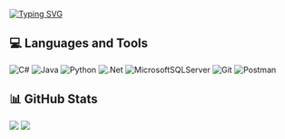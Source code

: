 [![Typing SVG](https://readme-typing-svg.herokuapp.com/?color=00bfbf&size=30&center=true&vCenter=true&width=1000&lines=Hola,+soy+Kevin+Mendoza;Estudiante+de+Ingeniería+de+Sistemas)](https://git.io/typing-svg)


## 💻 Languages and Tools
![C#](https://img.shields.io/badge/c%23-%23239120.svg?style=for-the-badge&logo=c-sharp&logoColor=white) ![Java](https://img.shields.io/badge/java-%23ED8B00.svg?style=for-the-badge&logo=java&logoColor=white) ![Python](https://img.shields.io/badge/python-3670A0?style=for-the-badge&logo=python&logoColor=ffdd54) ![.Net](https://img.shields.io/badge/.NET-5C2D91?style=for-the-badge&logo=.net&logoColor=white) ![MicrosoftSQLServer](https://img.shields.io/badge/Microsoft%20SQL%20Sever-CC2927?style=for-the-badge&logo=microsoft%20sql%20server&logoColor=white)
![Git](https://img.shields.io/badge/Git-F05032.svg?style=for-the-badge&logo=Git&logoColor=white)
![Postman](https://img.shields.io/badge/Postman-FF6C37.svg?style=for-the-badge&logo=Postman&logoColor=white)


## 📊 GitHub Stats
![](https://github-readme-stats.vercel.app/api?username=Kevin-Mendoza07&theme=react&hide_border=true&include_all_commits=false&count_private=false)
![](https://github-readme-stats.vercel.app/api/top-langs/?username=Kevin-Mendoza07&theme=react&hide_border=true&include_all_commits=false&count_private=false&layout=compact)<br/>


<!-- Proudly created with GPRM ( https://gprm.itsvg.in ) -->
